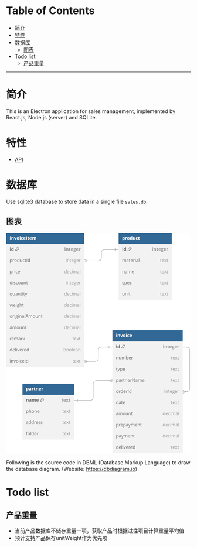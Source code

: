 # Table of Contents

- [简介](#简介)
- [特性](#特性)
- [数据库](#数据库)
    - [图表](#图表)
- [Todo list](#todo-list)
    - [产品重量](#产品重量)

---

# 简介
This is an Electron application for sales management, implemented by React.js, Node.js (server) and SQLite.



# 特性
- [API](API_zh_CN.md)


# 数据库
Use sqlite3 database to store data in a single file `sales.db`.

## 图表
![db diagram](screenshots/db_diagram.svg)

Following is the source code in DBML (Database Markup Language) to draw the database diagram. (Website: https://dbdiagram.io)


# Todo list

## 产品重量
- 当前产品数据库不储存重量一项，获取产品时根据过往项目计算重量平均值
- 预计支持产品保存unitWeight作为优先项